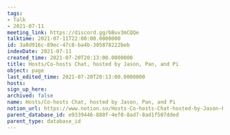 ```yaml
---
tags:
- Talk
- 2021-07-11
meeting_link: https://discord.gg/bBuv3mCQQe
talktime: 2021-07-11T22:00:00.0000000
id: 3a8d916c-89ec-47c8-ba4b-305878222beb
indexDate: 2021-07-11
created_time: 2021-07-20T20:13:00.0000000
title: Hosts/Co-hosts Chat, hosted by Jason, Pan, and Pi
object: page
last_edited_time: 2021-07-20T20:13:00.0000000
hosts: 
sign_up_here: 
archived: false
name: Hosts/Co-hosts Chat, hosted by Jason, Pan, and Pi
notion_url: https://www.notion.so/Hosts-Co-hosts-Chat-hosted-by-Jason-Pan-and-Pi-3a8d916c89ec47c8ba4b305878222beb
parent_database_id: e9339446-880f-4ef0-8ad7-8ad1f507dded
parent_type: database_id
---
```






